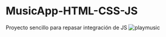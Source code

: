 # MusicApp-HTML-CSS-JS
Proyecto sencillo para repasar integración de JS
![playmusic](https://user-images.githubusercontent.com/87668648/168867096-d4333048-2395-4332-bb64-24959289e6f1.png)
